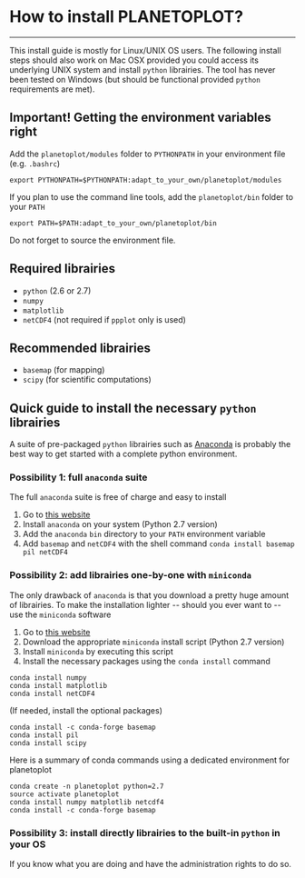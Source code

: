 # How to install PLANETOPLOT?
-----------------------------

This install guide is mostly for Linux/UNIX OS users. The following install steps should also work on Mac OSX provided you could access its underlying UNIX system and install `python` librairies. The tool has never been tested on Windows (but should be functional provided `python` requirements are met).

## Important! Getting the environment variables right

Add the `planetoplot/modules` folder to `PYTHONPATH` in your environment file (e.g. `.bashrc`)

	export PYTHONPATH=$PYTHONPATH:adapt_to_your_own/planetoplot/modules

If you plan to use the command line tools, add the `planetoplot/bin` folder to your `PATH`

	export PATH=$PATH:adapt_to_your_own/planetoplot/bin

Do not forget to source the environment file.

## Required librairies

- `python` (2.6 or 2.7)
- `numpy`
- `matplotlib`
- `netCDF4` (not required if `ppplot` only is used)

## Recommended librairies

- `basemap` (for mapping)
- `scipy` (for scientific computations)

## Quick guide to install the necessary `python` librairies

A suite of pre-packaged `python` librairies such as [Anaconda](https://store.continuum.io/cshop/anaconda) is probably the best way to get started with a complete python environment.

### Possibility 1: full `anaconda` suite

The full `anaconda` suite is free of charge and easy to install

 1. Go to [this website](https://store.continuum.io/cshop/anaconda/)
 2. Install `anaconda` on your system (Python 2.7 version)
 3. Add the `anaconda` `bin` directory to your `PATH` environment variable
 4. Add `basemap` and `netCDF4` with the shell command `conda install basemap pil netCDF4`

### Possibility 2: add librairies one-by-one with `miniconda`

The only drawback of `anaconda` is that you download a pretty huge amount of librairies. To make the installation lighter -- should you ever want to -- use the `miniconda` software

 1. Go to [this website](https://conda.io/miniconda.html)
 2. Download the appropriate `miniconda` install script (Python 2.7 version)
 3. Install `miniconda` by executing this script
 4. Install the necessary packages using the `conda install` command
~~~
conda install numpy
conda install matplotlib
conda install netCDF4
~~~
(If needed, install the optional packages)
~~~
conda install -c conda-forge basemap
conda install pil
conda install scipy
~~~

Here is a summary of conda commands using a dedicated environment for planetoplot
~~~
conda create -n planetoplot python=2.7
source activate planetoplot
conda install numpy matplotlib netcdf4
conda install -c conda-forge basemap
~~~

### Possibility 3: install directly librairies to the built-in `python` in your OS 

If you know what you are doing and have the administration rights to do so.
